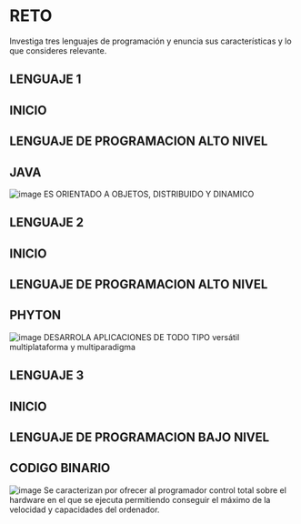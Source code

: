 # RETO
Investiga tres lenguajes de programación y enuncia sus características y lo que consideres relevante.

## LENGUAJE 1
## INICIO
## LENGUAJE DE PROGRAMACION ALTO NIVEL
## JAVA
![image](https://user-images.githubusercontent.com/104279937/166123583-387a598c-f1a3-46f0-a1c5-7148a2c9e3a6.png)
ES ORIENTADO A OBJETOS, DISTRIBUIDO Y DINAMICO

## LENGUAJE 2
## INICIO
## LENGUAJE DE PROGRAMACION ALTO NIVEL
## PHYTON
![image](https://user-images.githubusercontent.com/104279937/166123594-105ad7a9-a9b7-4057-ba1e-ed913813f821.png)
DESARROLA APLICACIONES DE TODO TIPO
versátil multiplataforma y multiparadigma
## LENGUAJE 3
## INICIO
## LENGUAJE DE PROGRAMACION BAJO NIVEL
## CODIGO BINARIO
![image](https://user-images.githubusercontent.com/104279937/166123736-5d31eda1-5687-4f8e-bd32-5ac459ba2d75.png)
Se caracterizan por ofrecer al programador control total sobre el hardware en el que se ejecuta permitiendo conseguir el máximo de la velocidad y capacidades del ordenador.

